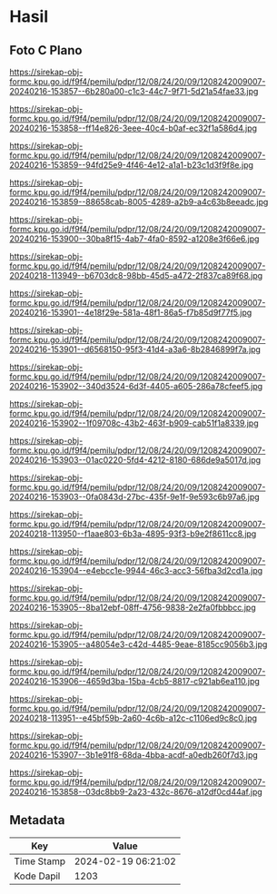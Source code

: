 # Hasil

## Foto C Plano

https://sirekap-obj-formc.kpu.go.id/f9f4/pemilu/pdpr/12/08/24/20/09/1208242009007-20240216-153857--6b280a00-c1c3-44c7-9f71-5d21a54fae33.jpg

https://sirekap-obj-formc.kpu.go.id/f9f4/pemilu/pdpr/12/08/24/20/09/1208242009007-20240216-153858--ff14e826-3eee-40c4-b0af-ec32f1a586d4.jpg

https://sirekap-obj-formc.kpu.go.id/f9f4/pemilu/pdpr/12/08/24/20/09/1208242009007-20240216-153859--94fd25e9-4f46-4e12-a1a1-b23c1d3f9f8e.jpg

https://sirekap-obj-formc.kpu.go.id/f9f4/pemilu/pdpr/12/08/24/20/09/1208242009007-20240216-153859--88658cab-8005-4289-a2b9-a4c63b8eeadc.jpg

https://sirekap-obj-formc.kpu.go.id/f9f4/pemilu/pdpr/12/08/24/20/09/1208242009007-20240216-153900--30ba8f15-4ab7-4fa0-8592-a1208e3f66e6.jpg

https://sirekap-obj-formc.kpu.go.id/f9f4/pemilu/pdpr/12/08/24/20/09/1208242009007-20240218-113949--b6703dc8-98bb-45d5-a472-2f837ca89f68.jpg

https://sirekap-obj-formc.kpu.go.id/f9f4/pemilu/pdpr/12/08/24/20/09/1208242009007-20240216-153901--4e18f29e-581a-48f1-86a5-f7b85d9f77f5.jpg

https://sirekap-obj-formc.kpu.go.id/f9f4/pemilu/pdpr/12/08/24/20/09/1208242009007-20240216-153901--d6568150-95f3-41d4-a3a6-8b2846899f7a.jpg

https://sirekap-obj-formc.kpu.go.id/f9f4/pemilu/pdpr/12/08/24/20/09/1208242009007-20240216-153902--340d3524-6d3f-4405-a605-286a78cfeef5.jpg

https://sirekap-obj-formc.kpu.go.id/f9f4/pemilu/pdpr/12/08/24/20/09/1208242009007-20240216-153902--1f09708c-43b2-463f-b909-cab51f1a8339.jpg

https://sirekap-obj-formc.kpu.go.id/f9f4/pemilu/pdpr/12/08/24/20/09/1208242009007-20240216-153903--01ac0220-5fd4-4212-8180-686de9a5017d.jpg

https://sirekap-obj-formc.kpu.go.id/f9f4/pemilu/pdpr/12/08/24/20/09/1208242009007-20240216-153903--0fa0843d-27bc-435f-9e1f-9e593c6b97a6.jpg

https://sirekap-obj-formc.kpu.go.id/f9f4/pemilu/pdpr/12/08/24/20/09/1208242009007-20240218-113950--f1aae803-6b3a-4895-93f3-b9e2f8611cc8.jpg

https://sirekap-obj-formc.kpu.go.id/f9f4/pemilu/pdpr/12/08/24/20/09/1208242009007-20240216-153904--e4ebcc1e-9944-46c3-acc3-56fba3d2cd1a.jpg

https://sirekap-obj-formc.kpu.go.id/f9f4/pemilu/pdpr/12/08/24/20/09/1208242009007-20240216-153905--8ba12ebf-08ff-4756-9838-2e2fa0fbbbcc.jpg

https://sirekap-obj-formc.kpu.go.id/f9f4/pemilu/pdpr/12/08/24/20/09/1208242009007-20240216-153905--a48054e3-c42d-4485-9eae-8185cc9056b3.jpg

https://sirekap-obj-formc.kpu.go.id/f9f4/pemilu/pdpr/12/08/24/20/09/1208242009007-20240216-153906--4659d3ba-15ba-4cb5-8817-c921ab6ea110.jpg

https://sirekap-obj-formc.kpu.go.id/f9f4/pemilu/pdpr/12/08/24/20/09/1208242009007-20240218-113951--e45bf59b-2a60-4c6b-a12c-c1106ed9c8c0.jpg

https://sirekap-obj-formc.kpu.go.id/f9f4/pemilu/pdpr/12/08/24/20/09/1208242009007-20240216-153907--3b1e91f8-68da-4bba-acdf-a0edb260f7d3.jpg

https://sirekap-obj-formc.kpu.go.id/f9f4/pemilu/pdpr/12/08/24/20/09/1208242009007-20240216-153858--03dc8bb9-2a23-432c-8676-a12df0cd44af.jpg


## Metadata

| Key        | Value               |
| ---------- | ------------------- |
| Time Stamp | 2024-02-19 06:21:02 |
| Kode Dapil | 1203                |



